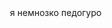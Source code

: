 ㅤ ㅤ ㅤ ㅤ ㅤ  я немнозко педогуро

ㅤ ㅤ ㅤ ㅤ ㅤ ㅤ ㅤ   <img src="https://komarev.com/ghpvc/?username=P0RNOGRAPHY&style=flat-square&color=orange" alt=""/>





